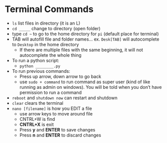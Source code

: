 # Terminal Commands
-   `ls` list files in directory (it is an L)
-   `cd _____` change to directory (open folder)
-   type `cd ~` to go to the home directory for `pi` (default place for terminal)
-   TAB will autofill file and folder names… ex. `Desk[TAB]` will autocomplete to `Desktop` in the home directory
	-   If there are multiple files with the same beginning, it will not autocomplete the whole thing
-   To run a python script:
	-   `python ________.py`
-   To run previous commands:
	-   Press up arrow, down arrow to go back
	-   use `sudo + command` to run command as super user (kind of like running as admin on windows). You will be told when you don’t have permission to run a command
-   `reboot` and `shutdown now` can restart and shutdown
-   `clear` clears the terminal
-   `nano [filename]` is how you EDIT a file
	-   use arrow keys to move around file
	-   CNTRL+W is find
	-   **CNTRL+X** is exit
	-   Press **y** and **ENTER** to save changes
	-   Press **n** and **ENTER** to discard changes